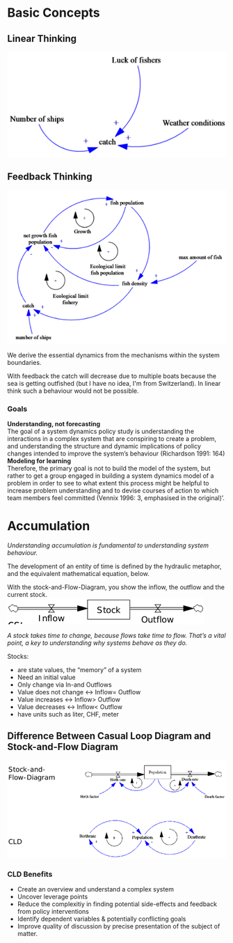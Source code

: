 # Basic Concepts

## Linear Thinking
![Linear Thinking](figures/linearThinking.png)

## Feedback Thinking
![Feedback Thinking](figures/feedbackThinking.png)

We derive the essential dynamics from the mechanisms within the system boundaries.

With feedback the catch will decrease due to multiple boats because the sea is getting outfished (but I have no idea, I'm from Switzerland). In linear think such a behaviour would not be possible.

### Goals
__Understanding, not forecasting__  
The goal of a system dynamics policy study is understanding the interactions in a complex system that are conspiring to create a problem, and understanding the structure and dynamic implications of policy changes intended to improve the system’s behaviour (Richardson 1991: 164)  
__Modeling for learning__  
Therefore, the primary goal is not to build the model of the system, but rather to get a group engaged in building a system dynamics model of a problem in order to see to what extent this process might be helpful to increase problem understanding and to devise courses of action to which team members feel committed (Vennix 1996: 3, emphasised in the original)’.

# Accumulation
*Understanding accumulation is fundamental to understanding system behaviour.*

The development of an entity of time is defined by the hydraulic metaphor, and the equivalent mathematical equation, below.

With the stock-and-Flow-Diagram, you show the inflow, the outflow and the current stock. 
![Stock and Flow Diagram](figures/stocknflow.png)

*A stock takes time to change, because flows take time to flow. That’s a vital point, a key to understanding why systems behave as they do.*

Stocks:
- are state values, the “memory” of a system
- Need an initial value
- Only change via In-and Outflows
- Value does not change ↔ Inflow= Outflow
- Value increases ↔ Inflow> Outflow
- Value decreases ↔ Inflow< Outflow
- have units such as liter, CHF, meter

## Difference Between Casual Loop Diagram and Stock-and-Flow Diagram
![Differences](figures/cldVsStockFlow.png)

### CLD Benefits
- Create an overview and understand a complex system
- Uncover leverage points
- Reduce the complexitiy in finding potential side-effects and feedback from policy interventions
- Identify dependent variables & potentially conflicting goals
- Improve quality of discussion by precise presentation of the subject of matter.


